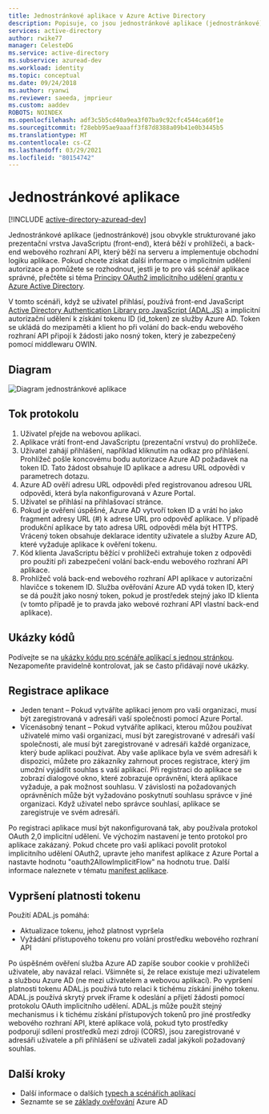 ```yaml
---
title: Jednostránkové aplikace v Azure Active Directory
description: Popisuje, co jsou jednostránkové aplikace (jednostránkové) a základní informace o toku, registraci a vypršení platnosti tokenu pro tento typ aplikace.
services: active-directory
author: rwike77
manager: CelesteDG
ms.service: active-directory
ms.subservice: azuread-dev
ms.workload: identity
ms.topic: conceptual
ms.date: 09/24/2018
ms.author: ryanwi
ms.reviewer: saeeda, jmprieur
ms.custom: aaddev
ROBOTS: NOINDEX
ms.openlocfilehash: adf3c5b5cd40a9ea3f07ba9c92cfc4544ca60f1e
ms.sourcegitcommit: f28ebb95ae9aaaff3f87d8388a09b41e0b3445b5
ms.translationtype: MT
ms.contentlocale: cs-CZ
ms.lasthandoff: 03/29/2021
ms.locfileid: "80154742"
---
```

# <a name="single-page-applications"></a>Jednostránkové aplikace

[!INCLUDE [active-directory-azuread-dev](../../../includes/active-directory-azuread-dev.md)]

Jednostránkové aplikace (jednostránkové) jsou obvykle strukturované jako prezentační vrstva JavaScriptu (front-end), která běží v prohlížeči, a back-end webového rozhraní API, který běží na serveru a implementuje obchodní logiku aplikace. Pokud chcete získat další informace o implicitním udělení autorizace a pomůžete se rozhodnout, jestli je to pro váš scénář aplikace správné, přečtěte si téma [Principy OAuth2 implicitního udělení grantu v Azure Active Directory](v1-oauth2-implicit-grant-flow.md).

V tomto scénáři, když se uživatel přihlásí, používá front-end JavaScript [Active Directory Authentication Library pro JavaScript (ADAL.JS)](https://github.com/AzureAD/azure-activedirectory-library-for-js) a implicitní autorizační udělení k získání tokenu ID (id_token) ze služby Azure AD. Token se ukládá do mezipaměti a klient ho při volání do back-endu webového rozhraní API připojí k žádosti jako nosný token, který je zabezpečený pomocí middlewaru OWIN.

## <a name="diagram"></a>Diagram

![Diagram jednostránkové aplikace](./media/authentication-scenarios/single-page-app.png)

## <a name="protocol-flow"></a>Tok protokolu

1. Uživatel přejde na webovou aplikaci.
1. Aplikace vrátí front-end JavaScriptu (prezentační vrstvu) do prohlížeče.
1. Uživatel zahájí přihlášení, například kliknutím na odkaz pro přihlášení. Prohlížeč pošle koncovému bodu autorizace Azure AD požadavek na token ID. Tato žádost obsahuje ID aplikace a adresu URL odpovědi v parametrech dotazu.
1. Azure AD ověří adresu URL odpovědi před registrovanou adresou URL odpovědi, která byla nakonfigurovaná v Azure Portal.
1. Uživatel se přihlásí na přihlašovací stránce.
1. Pokud je ověření úspěšné, Azure AD vytvoří token ID a vrátí ho jako fragment adresy URL (#) k adrese URL pro odpověď aplikace. V případě produkční aplikace by tato adresa URL odpovědi měla být HTTPS. Vrácený token obsahuje deklarace identity uživatele a služby Azure AD, které vyžaduje aplikace k ověření tokenu.
1. Kód klienta JavaScriptu běžící v prohlížeči extrahuje token z odpovědi pro použití při zabezpečení volání back-endu webového rozhraní API aplikace.
1. Prohlížeč volá back-end webového rozhraní API aplikace v autorizační hlavičce s tokenem ID. Služba ověřování Azure AD vydá token ID, který se dá použít jako nosný token, pokud je prostředek stejný jako ID klienta (v tomto případě je to pravda jako webové rozhraní API vlastní back-end aplikace).

## <a name="code-samples"></a>Ukázky kódů

Podívejte se na [ukázky kódu pro scénáře aplikací s jednou stránkou](sample-v1-code.md#single-page-applications). Nezapomeňte pravidelně kontrolovat, jak se často přidávají nové ukázky.

## <a name="app-registration"></a>Registrace aplikace

* Jeden tenant – Pokud vytváříte aplikaci jenom pro vaši organizaci, musí být zaregistrovaná v adresáři vaší společnosti pomocí Azure Portal.
* Vícenásobný tenant – Pokud vytváříte aplikaci, kterou můžou používat uživatelé mimo vaši organizaci, musí být zaregistrované v adresáři vaší společnosti, ale musí být zaregistrované v adresáři každé organizace, který bude aplikaci používat. Aby vaše aplikace byla ve svém adresáři k dispozici, můžete pro zákazníky zahrnout proces registrace, který jim umožní vyjádřit souhlas s vaší aplikací. Při registraci do aplikace se zobrazí dialogové okno, které zobrazuje oprávnění, která aplikace vyžaduje, a pak možnost souhlasu. V závislosti na požadovaných oprávněních může být vyžadováno poskytnutí souhlasu správce v jiné organizaci. Když uživatel nebo správce souhlasí, aplikace se zaregistruje ve svém adresáři.

Po registraci aplikace musí být nakonfigurovaná tak, aby používala protokol OAuth 2,0 implicitní udělení. Ve výchozím nastavení je tento protokol pro aplikace zakázaný. Pokud chcete pro vaši aplikaci povolit protokol implicitního udělení OAuth2, upravte jeho manifest aplikace z Azure Portal a nastavte hodnotu "oauth2AllowImplicitFlow" na hodnotu true. Další informace naleznete v tématu [manifest aplikace](../develop/reference-app-manifest.md?toc=/azure/active-directory/azuread-dev/toc.json&bc=/azure/active-directory/azuread-dev/breadcrumb/toc.json).

## <a name="token-expiration"></a>Vypršení platnosti tokenu

Použití ADAL.js pomáhá:

* Aktualizace tokenu, jehož platnost vypršela
* Vyžádání přístupového tokenu pro volání prostředku webového rozhraní API

Po úspěšném ověření služba Azure AD zapíše soubor cookie v prohlížeči uživatele, aby navázal relaci. Všimněte si, že relace existuje mezi uživatelem a službou Azure AD (ne mezi uživatelem a webovou aplikací). Po vypršení platnosti tokenu ADAL.js používá tuto relaci k tichému získání jiného tokenu. ADAL.js používá skrytý prvek iFrame k odeslání a přijetí žádosti pomocí protokolu OAuth implicitního udělení. ADAL.js může použít stejný mechanismus i k tichému získání přístupových tokenů pro jiné prostředky webového rozhraní API, které aplikace volá, pokud tyto prostředky podporují sdílení prostředků mezi zdroji (CORS), jsou zaregistrované v adresáři uživatele a při přihlášení se uživateli zadal jakýkoli požadovaný souhlas.

## <a name="next-steps"></a>Další kroky

* Další informace o dalších [typech a scénářích aplikací](app-types.md)
* Seznamte se se [základy ověřování](v1-authentication-scenarios.md) Azure AD
